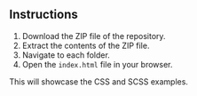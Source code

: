 ## Instructions

1. Download the ZIP file of the repository.
2. Extract the contents of the ZIP file.
3. Navigate to each folder.
4. Open the `index.html` file in your browser.

This will showcase the CSS and SCSS examples.
